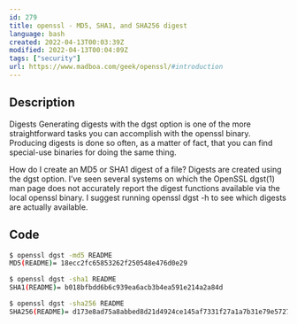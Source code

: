 ```yaml
---
id: 279
title: openssl - MD5, SHA1, and SHA256 digest
language: bash
created: 2022-04-13T00:03:39Z
modified: 2022-04-13T00:04:09Z
tags: ["security"]
url: https://www.madboa.com/geek/openssl/#introduction
---
```


## Description

Digests
Generating digests with the dgst option is one of the more straightforward tasks you can accomplish with the openssl binary. Producing digests is done so often, as a matter of fact, that you can find special-use binaries for doing the same thing.

How do I create an MD5 or SHA1 digest of a file?
Digests are created using the dgst option. I’ve seen several systems on which the OpenSSL dgst(1) man page does not accurately report the digest functions available via the local openssl binary. I suggest running openssl dgst -h to see which digests are actually available.

## Code

```bash
$ openssl dgst -md5 README
MD5(README)= 18ecc2fc65853262f250548e476d0e29

$ openssl dgst -sha1 README
SHA1(README)= b018bfbdd6b6c939ea6acb3b4ea591e214a2a84d

$ openssl dgst -sha256 README
SHA256(README)= d173e8ad75a8abbed8d21d4924ce145af7331f27a1a7b31e79e57271888ad54f
```

<!-- end -->

